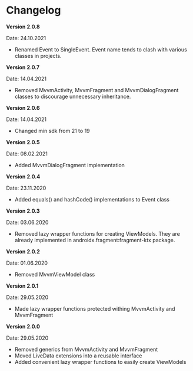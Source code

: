 # Changelog

**Version 2.0.8**

Date: 24.10.2021

- Renamed Event to SingleEvent. Event name tends to clash with various classes in projects.

**Version 2.0.7**

Date: 14.04.2021

- Removed MvvmActivity, MvvmFragment and MvvmDialogFragment classes to discourage unnecessary inheritance.

**Version 2.0.6**

Date: 14.04.2021

- Changed min sdk from 21 to 19

**Version 2.0.5**

Date: 08.02.2021

- Added MvvmDialogFragment implementation

**Version 2.0.4**

Date: 23.11.2020

- Added equals() and hashCode() implementations to Event class

**Version 2.0.3**

Date: 03.06.2020

- Removed lazy wrapper functions for creating ViewModels. They are already implemented in androidx.fragment:fragment-ktx package.

**Version 2.0.2**

Date: 01.06.2020

- Removed MvvmViewModel class

**Version 2.0.1**

Date: 29.05.2020

- Made lazy wrapper functions protected withing MvvmActivity and MvvmFragment

**Version 2.0.0**

Date: 29.05.2020

- Removed generics from MvvmActivity and MvvmFragment
- Moved LiveData extensions into a reusable interface
- Added convenient lazy wrapper functions to easily create ViewModels
